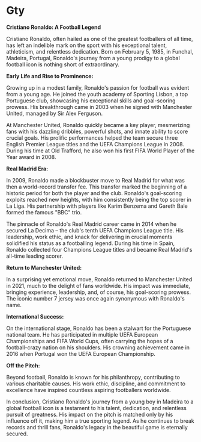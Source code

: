 # Gty


**Cristiano Ronaldo: A Football Legend**

Cristiano Ronaldo, often hailed as one of the greatest footballers of all time, has left an indelible mark on the sport with his exceptional talent, athleticism, and relentless dedication. Born on February 5, 1985, in Funchal, Madeira, Portugal, Ronaldo's journey from a young prodigy to a global football icon is nothing short of extraordinary.

**Early Life and Rise to Prominence:**

Growing up in a modest family, Ronaldo's passion for football was evident from a young age. He joined the youth academy of Sporting Lisbon, a top Portuguese club, showcasing his exceptional skills and goal-scoring prowess. His breakthrough came in 2003 when he signed with Manchester United, managed by Sir Alex Ferguson.

At Manchester United, Ronaldo quickly became a key player, mesmerizing fans with his dazzling dribbles, powerful shots, and innate ability to score crucial goals. His prolific performances helped the team secure three English Premier League titles and the UEFA Champions League in 2008. During his time at Old Trafford, he also won his first FIFA World Player of the Year award in 2008.

**Real Madrid Era:**

In 2009, Ronaldo made a blockbuster move to Real Madrid for what was then a world-record transfer fee. This transfer marked the beginning of a historic period for both the player and the club. Ronaldo's goal-scoring exploits reached new heights, with him consistently being the top scorer in La Liga. His partnership with players like Karim Benzema and Gareth Bale formed the famous "BBC" trio.

The pinnacle of Ronaldo's Real Madrid career came in 2014 when he secured La Decima – the club's tenth UEFA Champions League title. His leadership, work ethic, and knack for delivering in crucial moments solidified his status as a footballing legend. During his time in Spain, Ronaldo collected four Champions League titles and became Real Madrid's all-time leading scorer.

**Return to Manchester United:**

In a surprising yet emotional move, Ronaldo returned to Manchester United in 2021, much to the delight of fans worldwide. His impact was immediate, bringing experience, leadership, and, of course, his goal-scoring prowess. The iconic number 7 jersey was once again synonymous with Ronaldo's name.

**International Success:**

On the international stage, Ronaldo has been a stalwart for the Portuguese national team. He has participated in multiple UEFA European Championships and FIFA World Cups, often carrying the hopes of a football-crazy nation on his shoulders. His crowning achievement came in 2016 when Portugal won the UEFA European Championship.

**Off the Pitch:**

Beyond football, Ronaldo is known for his philanthropy, contributing to various charitable causes. His work ethic, discipline, and commitment to excellence have inspired countless aspiring footballers worldwide.

In conclusion, Cristiano Ronaldo's journey from a young boy in Madeira to a global football icon is a testament to his talent, dedication, and relentless pursuit of greatness. His impact on the pitch is matched only by his influence off it, making him a true sporting legend. As he continues to break records and thrill fans, Ronaldo's legacy in the beautiful game is eternally secured.
